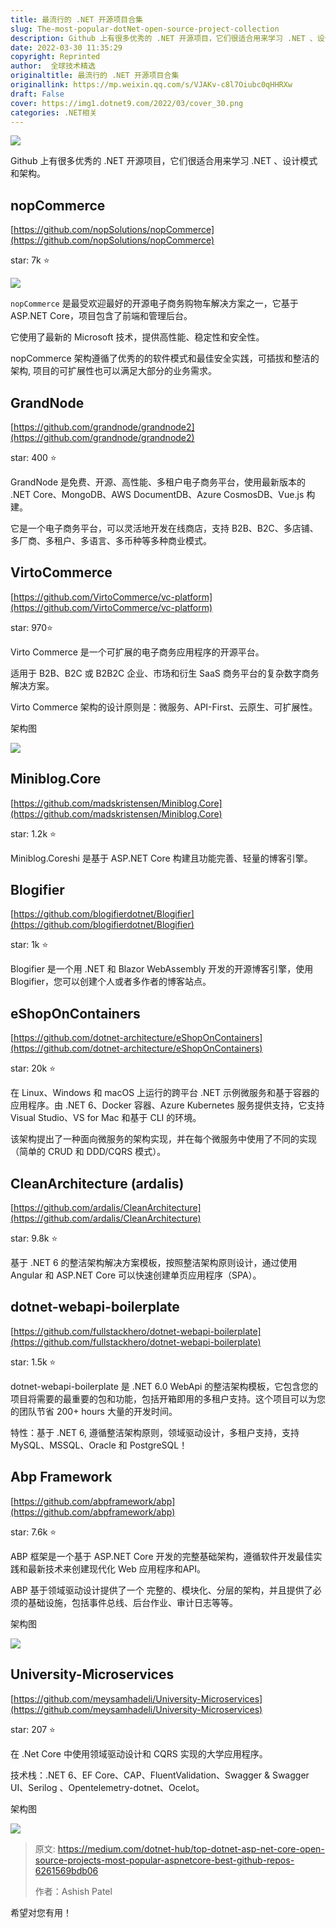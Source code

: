 ```yaml
---
title: 最流行的 .NET 开源项目合集
slug: The-most-popular-dotNet-open-source-project-collection
description: Github 上有很多优秀的 .NET 开源项目，它们很适合用来学习 .NET 、设计模式和架构。
date: 2022-03-30 11:35:29
copyright: Reprinted
author:  全球技术精选
originaltitle: 最流行的 .NET 开源项目合集
originallink: https://mp.weixin.qq.com/s/VJAKv-c8l7Oiubc0qHHRXw
draft: False
cover: https://img1.dotnet9.com/2022/03/cover_30.png
categories: .NET相关
---
```


![](https://img1.dotnet9.com/2022/03/cover_30.png)

Github 上有很多优秀的 .NET 开源项目，它们很适合用来学习 .NET 、设计模式和架构。

## nopCommerce 

[https://github.com/nopSolutions/nopCommerce](https://github.com/nopSolutions/nopCommerce)

star: 7k ⭐

![](https://img1.dotnet9.com/2022/03/3001.png)

`nopCommerce` 是最受欢迎最好的开源电子商务购物车解决方案之一，它基于 ASP.NET Core，项目包含了前端和管理后台。

它使用了最新的 Microsoft 技术，提供高性能、稳定性和安全性。

nopCommerce 架构遵循了优秀的的软件模式和最佳安全实践，可插拔和整洁的架构, 项目的可扩展性也可以满足大部分的业务需求。

## GrandNode   

[https://github.com/grandnode/grandnode2](https://github.com/grandnode/grandnode2)

star: 400 ⭐

GrandNode 是免费、开源、高性能、多租户电子商务平台，使用最新版本的 .NET Core、MongoDB、AWS DocumentDB、Azure CosmosDB、Vue.js 构建。

它是一个电子商务平台，可以灵活地开发在线商店，支持 B2B、B2C、多店铺、多厂商、多租户、多语言、多币种等多种商业模式。

## VirtoCommerce   

[https://github.com/VirtoCommerce/vc-platform](https://github.com/VirtoCommerce/vc-platform)

star: 970⭐

Virto Commerce 是一个可扩展的电子商务应用程序的开源平台。

适用于 B2B、B2C 或 B2B2C 企业、市场和衍生 SaaS 商务平台的复杂数字商务解决方案。

Virto Commerce 架构的设计原则是：微服务、API-First、云原生、可扩展性。

架构图

![](https://img1.dotnet9.com/2022/03/3002.png)

## Miniblog.Core 

[https://github.com/madskristensen/Miniblog.Core](https://github.com/madskristensen/Miniblog.Core)


star: 1.2k ⭐


Miniblog.Coreshi 是基于 ASP.NET Core 构建且功能完善、轻量的博客引擎。

## Blogifier 

[https://github.com/blogifierdotnet/Blogifier](https://github.com/blogifierdotnet/Blogifier)

star: 1k ⭐

Blogifier 是一个用 .NET 和 Blazor WebAssembly 开发的开源博客引擎，使用 Blogifier，您可以创建个人或者多作者的博客站点。

## eShopOnContainers

[https://github.com/dotnet-architecture/eShopOnContainers](https://github.com/dotnet-architecture/eShopOnContainers)

star: 20k ⭐

在 Linux、Windows 和 macOS 上运行的跨平台 .NET 示例微服务和基于容器的应用程序。由 .NET 6、Docker 容器、Azure Kubernetes 服务提供支持，它支持 Visual Studio、VS for Mac 和基于 CLI 的环境。

该架构提出了一种面向微服务的架构实现，并在每个微服务中使用了不同的实现（简单的 CRUD 和 DDD/CQRS 模式）。

## CleanArchitecture (ardalis)  

[https://github.com/ardalis/CleanArchitecture](https://github.com/ardalis/CleanArchitecture)

star: 9.8k ⭐

基于 .NET 6 的整洁架构解决方案模板，按照整洁架构原则设计，通过使用 Angular 和 ASP.NET Core 可以快速创建单页应用程序（SPA）。  

## dotnet-webapi-boilerplate 

[https://github.com/fullstackhero/dotnet-webapi-boilerplate](https://github.com/fullstackhero/dotnet-webapi-boilerplate)

star: 1.5k ⭐

dotnet-webapi-boilerplate 是 .NET 6.0 WebApi 的整洁架构模板，它包含您的项目将需要的最重要的包和功能，包括开箱即用的多租户支持。这个项目可以为您的团队节省 200+ hours 大量的开发时间。

特性：基于 .NET 6, 遵循整洁架构原则，领域驱动设计，多租户支持，支持 MySQL、MSSQL、Oracle 和 PostgreSQL！

##  Abp Framework

[https://github.com/abpframework/abp](https://github.com/abpframework/abp)

star: 7.6k ⭐

ABP 框架是一个基于 ASP.NET Core 开发的完整基础架构，遵循软件开发最佳实践和最新技术来创建现代化 Web 应用程序和API。

ABP 基于领域驱动设计提供了一个 完整的、模块化、分层的架构，并且提供了必须的基础设施，包括事件总线、后台作业、审计日志等等。

架构图

![](https://img1.dotnet9.com/2022/03/3003.png)

## University-Microservices

[https://github.com/meysamhadeli/University-Microservices](https://github.com/meysamhadeli/University-Microservices)

star: 207 ⭐

在 .Net Core 中使用领域驱动设计和 CQRS 实现的大学应用程序。

技术栈：.NET 6、EF Core、CAP、FluentValidation、Swagger & Swagger UI、Serilog 、Opentelemetry-dotnet、Ocelot。

架构图

![](https://img1.dotnet9.com/2022/03/3004.png)


>原文: https://medium.com/dotnet-hub/top-dotnet-asp-net-core-open-source-projects-most-popular-aspnetcore-best-github-repos-6261569bdb06
>
>作者：Ashish Patel

希望对您有用！
